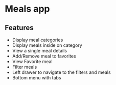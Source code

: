 # Meals app

## Features

 - Display meal categories
 - Display meals inside on category
 - View a single meal details
 - Add/Remove meal to favorites
 - View Favorite meal
 - Filter meals
 - Left drawer to navigate to the filters and meals
 - Bottom menu with tabs

